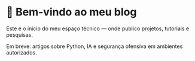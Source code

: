 # 👋 Bem-vindo ao meu blog

Este é o início do meu espaço técnico — onde publico projetos, tutoriais e pesquisas.

Em breve: artigos sobre Python, IA e segurança ofensiva em ambientes autorizados.
